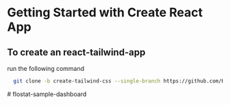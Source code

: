 # Getting Started with Create React App


## To create an react-tailwind-app

run the following command

```bash
  git clone -b create-tailwind-css --single-branch https://github.com/Harshitchopde/create-react-app.git
```


 
#   f l o s t a t - s a m p l e - d a s h b o a r d  
 